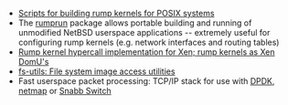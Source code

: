 
-   [Scripts for building rump kernels for POSIX
    systems](http://repo.rumpkernel.org/buildrump.sh)
-   The [rumprun](http://repo.rumpkernel.org/rumprun/) package
    allows portable building and running of unmodified NetBSD userspace
    applications -- extremely useful for configuring rump kernels (e.g.
    network interfaces and routing tables)
-   [Rump kernel hypercall implementation for Xen; rump kernels as Xen
    DomU's](http://repo.rumpkernel.org/rumpuser-xen)
-   [fs-utils: File system image access
    utilities](https://github.com/stacktic/fs-utils)
-   Fast userspace packet processing: TCP/IP stack for use with
    [DPDK](http://repo.rumpkernel.org/dpdk-rumptcpip), 
    [netmap](http://repo.rumpkernel.org/netmap-rumptcpip) or
    [Snabb Switch](https://github.com/anttikantee/snabbswitch/tree/rumpkernel/)